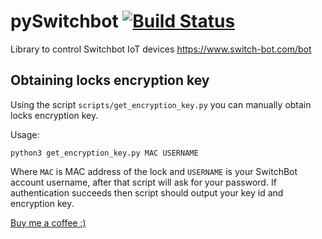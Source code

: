 # pySwitchbot [![Build Status](https://travis-ci.org/Danielhiversen/pySwitchbot.svg?branch=master)](https://travis-ci.org/Danielhiversen/pySwitchbot)
Library to control Switchbot IoT devices https://www.switch-bot.com/bot

## Obtaining locks encryption key
Using the script `scripts/get_encryption_key.py` you can manually obtain locks encryption key.

Usage:
```shell
python3 get_encryption_key.py MAC USERNAME
```
Where `MAC` is MAC address of the lock and `USERNAME` is your SwitchBot account username, after that script will ask for your password.
If authentication succeeds then script should output your key id and encryption key.

[Buy me a coffee :)](http://paypal.me/dahoiv)
